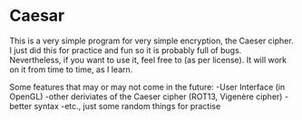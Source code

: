 # Caesar
This is a very simple program for very simple encryption, the Caeser cipher. I just did this for practice and fun so it is probably full of bugs. Nevertheless, if you want to use it, feel free to (as per license). It will work on it from time to time, as I learn.

Some features that may or may not come in the future:
-User Interface (in OpenGL)
-other deriviates of the Caeser cipher (ROT13, Vigenère cipher)
-better syntax
-etc., just some random things for practise